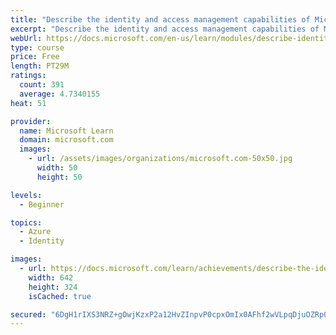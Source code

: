 ```yaml
---
title: "Describe the identity and access management capabilities of Microsoft 365"
excerpt: "Describe the identity and access management capabilities of Microsoft 365"
webUrl: https://docs.microsoft.com/en-us/learn/modules/describe-identity-access-management-capabilities-of-microsoft-365/
type: course
price: Free
length: PT29M
ratings:
  count: 391
  average: 4.7340155
heat: 51

provider:
  name: Microsoft Learn
  domain: microsoft.com
  images:
    - url: /assets/images/organizations/microsoft.com-50x50.jpg
      width: 50
      height: 50

levels:
  - Beginner

topics:
  - Azure
  - Identity

images:
  - url: https://docs.microsoft.com/learn/achievements/describe-the-identity-and-access-management-capabilities-of-microsoft-365-social.png
    width: 642
    height: 324
    isCached: true

secured: "6DgH1rIXS3NRZ+gOwjKzxP2a12HvZInpvP0cpxOmIx0AFhf2wVLpqDjuOZRpQCo+KNsp77QZvRw+uD4i+i3WWAGxoirEPF0N/8/1V20wg0eGgo4Kn+TpataxEmSY4ODUw8vsUsZ6aqG4AqZ0m8gfr8uIxBTmv0bHclPCsa/O7HhUXgXoQujp0TBL6+ngjk0tbJYNW3bxMqlPZBWCIBLYdfukzr61eV6scVSl2F5YCyk+/MXB5LaCK2trCttAffLvICbBptooBgA47mTyB7YPZl+tRdlLbw0qRQhAT39Ob+pD7B/uTXbORnX2MQ7+BIpRJpvQ5ZH9JZuNDVHny32JEb4l0m0bXpn58gklZcExk9Im/fn2vypWqWpxZNeOuW7e17/BhoxMaHtssEV4jb072WE8TLWruJ40skZnwFK0WHM=;zEnBmKpV92azZMpiR6uZZw=="
---
```


